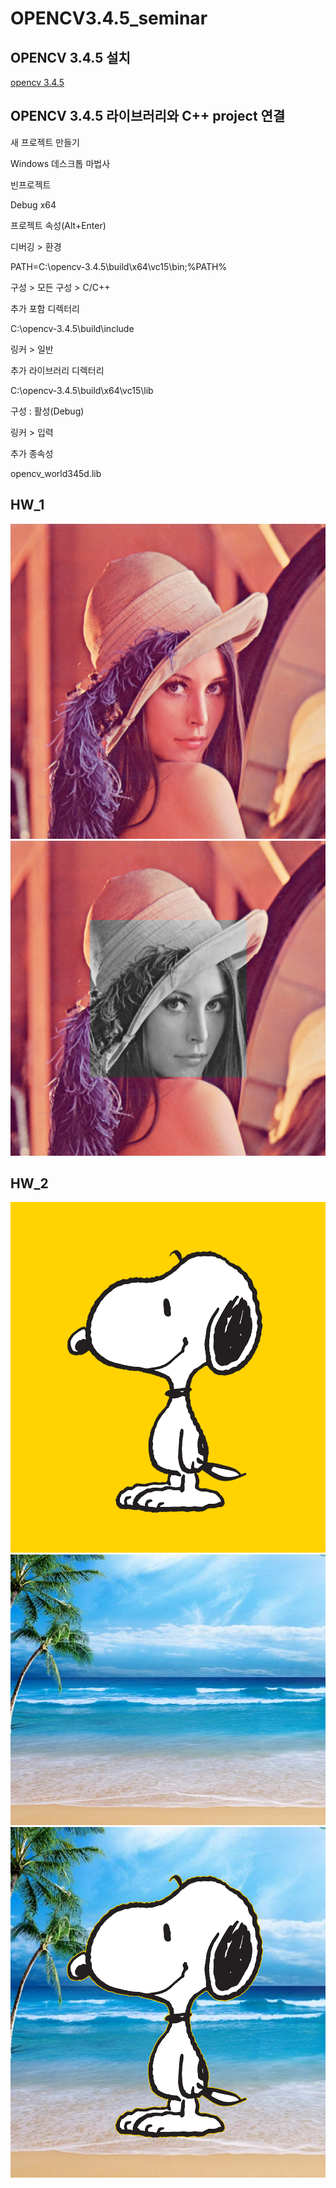 # OPENCV3.4.5_seminar

## OPENCV 3.4.5 설치

[opencv 3.4.5](https://sourceforge.net/projects/opencvlibrary/files/3.4.5/opencv-3.4.5-vc14_vc15.exe/download)

## OPENCV 3.4.5 라이브러리와 C++ project 연결

새 프로젝트 만들기

Windows 데스크톱 마법사

빈프로젝트

Debug x64

프로젝트 속성(Alt+Enter)

디버깅 > 환경

PATH=C:\opencv-3.4.5\build\x64\vc15\bin;%PATH%

구성 > 모든 구성 > C/C++

추가 포함 디렉터리

C:\opencv-3.4.5\build\include

링커 > 일반

추가 라이브러리 디렉터리

C:\opencv-3.4.5\build\x64\vc15\lib

구성 : 활성(Debug)

링커 > 입력

추가 종속성

opencv_world345d.lib

## HW_1
<img src="https://github.com/bert13069598/OPENCV3.4.5_seminar/blob/master/Lena.png">
<img src="https://github.com/bert13069598/OPENCV3.4.5_seminar/blob/master/HW_1_result.png">

## HW_2
<img src="https://github.com/bert13069598/OPENCV3.4.5_seminar/blob/master/HW_2_2_foreground.png">
<img src="https://github.com/bert13069598/OPENCV3.4.5_seminar/blob/master/HW_2_2_background.png">
<img src="https://github.com/bert13069598/OPENCV3.4.5_seminar/blob/master/HW_2_2_result.png">
